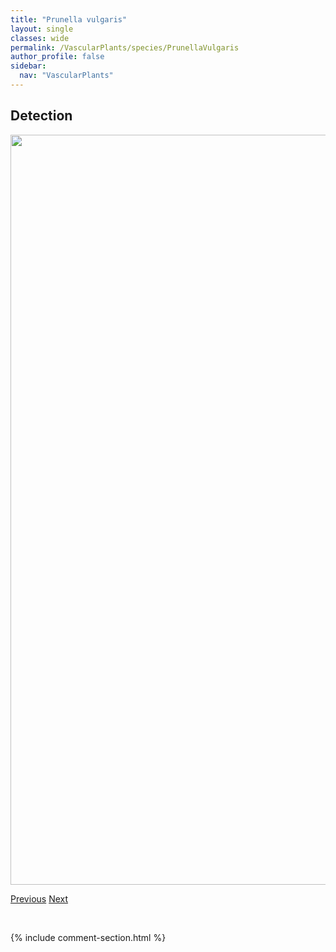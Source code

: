 ```yaml
---
title: "Prunella vulgaris"
layout: single
classes: wide
permalink: /VascularPlants/species/PrunellaVulgaris
author_profile: false
sidebar:
  nav: "VascularPlants"
---
```


<h2>Detection</h2>

<a href="https://drive.google.com/uc?export=view&id=1NFTfe1p6ABqplfLd3Xo4ijRT9xjERrLy">
<img src="https://drive.google.com/uc?export=view&id=1NFTfe1p6ABqplfLd3Xo4ijRT9xjERrLy" height = "1200" width = "800">
</a>


<a href="/DevelopmentWebsite/VascularPlants/species/ProsartesTrachycarpa" class="pagination--pager" title="Prosartes trachycarpa">Previous</a> <a href="/DevelopmentWebsite/VascularPlants/species/Prunus" class="pagination--pager" title="Prunus">Next</a>

<p>&nbsp;</p>

{% include comment-section.html %}
